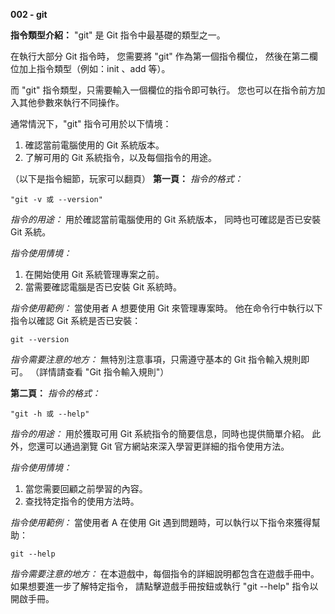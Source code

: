 **002 - git**

**指令類型介紹：**
"git" 是 Git 指令中最基礎的類型之一。

在執行大部分 Git 指令時，
您需要將 "git" 作為第一個指令欄位，
然後在第二欄位加上指令類型（例如：init 、add 等）。

而 "git" 指令類型，只需要輸入一個欄位的指令即可執行。
您也可以在指令前方加入其他參數來執行不同操作。

通常情況下，"git" 指令可用於以下情境：
1. 確認當前電腦使用的 Git 系統版本。
2. 了解可用的 Git 系統指令，以及每個指令的用途。

（以下是指令細節，玩家可以翻頁）
**第一頁：**
*指令的格式：*
```
"git -v 或 --version"
```

*指令的用途：* 
用於確認當前電腦使用的 Git 系統版本，
同時也可確認是否已安裝 Git 系統。

*指令使用情境：*
1. 在開始使用 Git 系統管理專案之前。
2. 當需要確認電腦是否已安裝 Git 系統時。

*指令使用範例：*
當使用者 A 想要使用 Git 來管理專案時。
他在命令行中執行以下指令以確認 Git 系統是否已安裝：
```
git --version
```

*指令需要注意的地方：* 
無特別注意事項，只需遵守基本的 Git 指令輸入規則即可。
（詳情請查看 "Git 指令輸入規則"）

**第二頁：**
*指令的格式：* 
```
"git -h 或 --help"
```

*指令的用途：* 
用於獲取可用 Git 系統指令的簡要信息，同時也提供簡單介紹。
此外，您還可以通過瀏覽 Git 官方網站來深入學習更詳細的指令使用方法。

*指令使用情境：*
1. 當您需要回顧之前學習的內容。
2. 查找特定指令的使用方法時。

*指令使用範例：*
當使用者 A 在使用 Git 遇到問題時，可以執行以下指令來獲得幫助：
```
git --help
```

*指令需要注意的地方：* 
在本遊戲中，每個指令的詳細說明都包含在遊戲手冊中。
如果想要進一步了解特定指令，
請點擊遊戲手冊按鈕或執行 "git --help" 指令以開啟手冊。